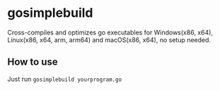 # gosimplebuild
Cross-compiles and optimizes go executables for Windows(x86, x64), Linux(x86, x64, arm, arm64) and macOS(x86, x64), no setup needed.
## How to use
Just run `gosimplebuild yourprogram.go`